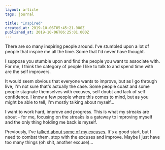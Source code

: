 ```yaml
---
layout: article
tags: journal

title: "Inspired"
created_at: 2019-10-06T05:45:21.000Z
published_at: 2019-10-06T06:25:01.000Z
---
```

There are so many inspiring people around. I've stumbled upon a lot of people that inspire me all the time. Some that I'd never have thought.

I suppose you stumble upon and find the people you want to associate with. For me, I think the category of people I like to talk to and spend time with are the self improvers.

It would seem obvious that everyone wants to improve, but as I go through live, I'm not sure that's actually the case. Some people coast and some people stagnate themselves with excuses, self doubt and lack of self confidence. I know a few people where this comes to mind, but as you might be able to tell, I'm mostly talking about myself...

I want to work hard, improve and progress. This is what my streaks are about - for me, focusing on the streaks is a gateway to improving myself and the only thing holding me back is myself.

Previously, I've [talked about some of my excuses](https://200wordsaday.com/words/excuses-273165d7ffc8065bc4). It's a good start, but I need to combat them, stop with the excuses and improve. Maybe I just have too many things (oh shit, another excuse)...
